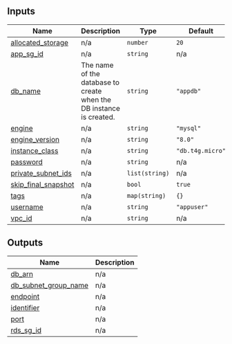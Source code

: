 <!-- BEGIN_TF_DOCS -->
## Inputs

| Name | Description | Type | Default | Required |
|------|-------------|------|---------|:--------:|
| <a name="input_allocated_storage"></a> [allocated\_storage](#input\_allocated\_storage) | n/a | `number` | `20` | no |
| <a name="input_app_sg_id"></a> [app\_sg\_id](#input\_app\_sg\_id) | n/a | `string` | n/a | yes |
| <a name="input_db_name"></a> [db\_name](#input\_db\_name) | The name of the database to create when the DB instance is created. | `string` | `"appdb"` | no |
| <a name="input_engine"></a> [engine](#input\_engine) | n/a | `string` | `"mysql"` | no |
| <a name="input_engine_version"></a> [engine\_version](#input\_engine\_version) | n/a | `string` | `"8.0"` | no |
| <a name="input_instance_class"></a> [instance\_class](#input\_instance\_class) | n/a | `string` | `"db.t4g.micro"` | no |
| <a name="input_password"></a> [password](#input\_password) | n/a | `string` | n/a | yes |
| <a name="input_private_subnet_ids"></a> [private\_subnet\_ids](#input\_private\_subnet\_ids) | n/a | `list(string)` | n/a | yes |
| <a name="input_skip_final_snapshot"></a> [skip\_final\_snapshot](#input\_skip\_final\_snapshot) | n/a | `bool` | `true` | no |
| <a name="input_tags"></a> [tags](#input\_tags) | n/a | `map(string)` | `{}` | no |
| <a name="input_username"></a> [username](#input\_username) | n/a | `string` | `"appuser"` | no |
| <a name="input_vpc_id"></a> [vpc\_id](#input\_vpc\_id) | n/a | `string` | n/a | yes |

## Outputs

| Name | Description |
|------|-------------|
| <a name="output_db_arn"></a> [db\_arn](#output\_db\_arn) | n/a |
| <a name="output_db_subnet_group_name"></a> [db\_subnet\_group\_name](#output\_db\_subnet\_group\_name) | n/a |
| <a name="output_endpoint"></a> [endpoint](#output\_endpoint) | n/a |
| <a name="output_identifier"></a> [identifier](#output\_identifier) | n/a |
| <a name="output_port"></a> [port](#output\_port) | n/a |
| <a name="output_rds_sg_id"></a> [rds\_sg\_id](#output\_rds\_sg\_id) | n/a |
<!-- END_TF_DOCS -->
